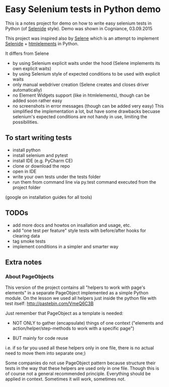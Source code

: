 # Easy Selenium tests in Python demo

This is a notes project for demo on how to write easy selenium tests in Python (of [Selenide](http://selenide.org) style). 
Demo was shown in Cogniance, 03.09.2015

This project was inspired also by [Selene](https://github.com/yashaka/selene/) which is an attempt to implement [Selenide](http://selenide.org) + [htmlelements](https://github.com/yandex-qatools/htmlelements) in Python.

It differs from Selene
* by using Selenium explicit waits under the hood (Selene implements its own explicit waits)
* by using Selenium style of expected conditions to be used with explicit waits
* only manual webdriver creation (Selene creates and closes driver automatically)
* no Element Widgets support (like in htmlelements), though can be added soon rather easy
* no screenshots in error messages (though can be added very easy)
This simplified the implementation a lot, but have some drawbacks becuase selenium's expected conditions are not handy in use, limiting the possibilities.

## To start writing tests
* install python 
* install selenium and pytest
* install IDE (e.g. PyCharm CE)
* clone or download the repo
* open in IDE
* write your own tests under the tests folder
* run them from command line via py.test command executed from the project folder

(google on installation guides for all tools)

## TODOs
* add more docs and howtos on insallation and usage, etc.
* add "one test per feature" style tests with before/after hooks for clearing data
* tag smoke tests
* implement conditions in a simpler and smarter way

## Extra notes

### About PageObjects

This version of the project contains all "helpers to work with page's elements" in a separate PageObject implemented
as a simple Python module. 
On the lesson we used all helpers just inside the python file with test itself: http://pastebin.com/VmeQ6C3B

Just remember that PageObject as a template is needed:

* NOT ONLY to gather (encapsulate) things of one context ("elements and action/helper/step-methods to work with a specific page")

* BUT mainly for code reuse

i.e. if so far you used all these helpers only in one file, there is no actual need to move them into separate one;)

Some companies do not use PageObject pattern because structure their tests in the way that these helpers are used only in one file.
Though this is of course not a general recommended principle. Everything should be applied in context.
Sometimes it will work, sometimes not.
